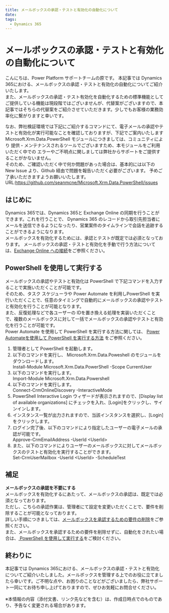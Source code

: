 ```yaml
---
title: メールボックスの承認・テストと有効化の自動化について
date: 
tags:
  - Dynamics 365
---
```


# メールボックスの承認・テストと有効化の自動化について

こんにちは、Power Platform サポートチームの原です。
本記事では Dynamics 365における、メールボックスの承認・テストと有効化の自動化についてご紹介いたします。<br>また、メールボックスの承認・テスト有効化を自動化するための標準機能としてご提供している機能は現段階ではございませんが、代替案がございますので、本記事ではそちらの代替案をご紹介させていただきます。少しでもお客様の業務効率化に繋がりますと幸いです。

なお、弊社検証環境では下記にご紹介するコマンドにて、電子メールの承認やテストと有効化が実行可能なことを確認しておりますが、下記でご案内いたします Microsoft.Xrm.Data.PowerShell モジュールにつきましては、コミュニティにより
提供・メンテナンスされるツールでございますため、本モジュールをご利用いただく中での
エラーやご不明点に関しましては弊社からサポートをご提供することがかないません。<br>
そのため、ご確認いただく中で何か問題があった場合は、基本的には以下の New Issue より、Github 経由で問題を報告いただく必要がございます。
予めご了承いただきますようお願いいたします。
URL:https://github.com/seanmcne/Microsoft.Xrm.Data.PowerShell/issues

## はじめに
Dynamics 365では、Dynamics 365と Exchange Online の同期を行うことができます。これを行うことで、 Dynamics 365 のレコードから取引先担当者にメールを送信できるようになったり、営業案件のタイムラインで会話を追跡することができるようになります。<br>
メールボックスを有効化するためには、承認とテストが既定では必須となっております。
メールボックスの承認・テストと有効化を手動で行う方法については、<a href="https://learn.microsoft.com/ja-jp/power-platform/admin/connect-exchange-online" target="_blank">Exchange Online への接続</a>をご参照ください。<br>


<a id='anchor-powershell'></a>
## PowerShell を使用して実行する
メールボックスの承認やテストと有効化は PowerShell で下記コマンドを入力することで実施いただくことが可能です。<br>
そのため、タスク スケジューラや Power Automate を利用しPowerShell を実行いただくことで、任意のタイミングで自動的にメールボックスの承認やテストと有効化を行うことが可能となります。<br>また、反復処理などで各ユーザーの IDを置き換える処理を実装いただくことで、複数のメールボックスに対して一括でメールボックスの承認やテストと有効化を行うことが可能です。<br>Power Automate を使用して PowerShell を実行する方法に関しては、
<a href="https://jpdynamicscrm.github.io/blog/powerautomate/Execute-PowerShell/#:~:text=Azure%20%E4%B8%8A%E3%81%A7%20PowerShell%20%E3%82%84%20Python%20%E3%81%AA%E3%81%A9%E3%82%92%E5%AE%9F%E8%A1%8C%E3%81%99%E3%82%8B%E3%81%93%E3%81%A8%E3%81%8C%E3%81%A7%E3%81%8D%E3%82%8B%E6%A9%9F%E8%83%BD%E3%81%A7%E3%81%99%E3%80%82%20%E3%81%93%E3%81%AE%20Runbook,Forms%20%E3%81%A7%20Microsoft%20365%20%E7%AE%A1%E7%90%86%E3%82%BB%E3%83%B3%E3%82%BF%E3%83%BC%20%E3%81%AE%E3%83%AD%E3%83%BC%E3%83%AB%E7%94%B3%E8%AB%8B%E3%82%92%E8%A1%8C%E3%81%84%E3%80%81%E6%89%BF%E8%AA%8D%E3%81%95%E3%82%8C%E3%81%9F%E3%82%89%E3%80%81%20PowerShell%20%E3%81%A7%E3%83%AD%E3%83%BC%E3%83%AB%E4%BB%98%E4%B8%8E%E3%81%99%E3%82%8B" target="_blank" rel="noopener noreferrer"> Power Automateを使用して PowerShell を実行する方法</a>
をご参照ください。

1. 管理者として PowerShell を起動します。
2. 以下のコマンドを実行し、 Microsoft.Xrm.Data.Poweshell のモジュールをダウンロードします。<br>
Install-Module Microsoft.Xrm.Data.PowerShell -Scope CurrentUser
3. 以下のコマンドを実行します。<br>
Import-Module Microsoft.Xrm.Data.Powershell
4.	以下のコマンドを実行します。<br>
Connect-CrmOnlineDiscovery -InteractiveMode
5.	PowerShell Interactive Login ウィザードが表示されますので、[Display list of available organizations] にチェックを入れ、[Login]をクリックし、サインインします。
7.	インスタンス一覧が出力されますので、当該インスタンスを選択し、[Login] をクリックします。
8.	ログイン完了後、以下のコマンドにより指定したユーザーの電子メールの承認が可能です。<br>
Approve-CrmEmailAddress  -UserId \<UserId>
9.	また、以下のコマンドによりユーザーのメールボックスに対してメールボックスのテストと有効化を実行することができます。<br>
Set-CrmUserMailbox -UserId \<UserId>  -ScheduleTest

## 補足
__メールボックスの承認を不要にする__<br>
メールボックスを有効化するにあたって、メールボックスの承認は、既定では必須となっております。<br>
ただし、こちらの承認作業は、管理者にて設定を変更いただくことで、要件を削除することが可能となっております。<br>
詳しい手順につきましては、<a href="https://learn.microsoft.com/ja-jp/power-platform/admin/connect-exchange-online#remove-the-requirement-to-approve-mailboxes" target="_blank">メールボックスを承認するための要件の削除</a>をご参照ください。
<br>
また、メールボックスを承認するための要件を削除せずに、自動化をされたい場合は、[  PowerShell を使用して実行する](#anchor-powershell)をご検討ください。

## 終わりに
本記事では Dynamics 365における、メールボックスの承認・テストと有効化についてご紹介いたしました。メールボックスを管理する上でのお役に立てましたら幸いです。ご不明な点や、お困りのことなどがございましたら、弊社サポート一同にてお待ち申し上げておりますので、ぜひお気軽にお問合せください。<br><br>
※本情報の内容（添付文書、リンク先などを含む）は、作成日時点でのものであり、予告なく変更される場合があります。